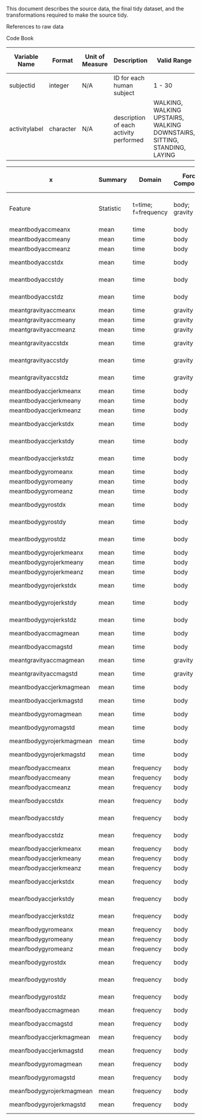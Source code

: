 This document describes the source data, the final tidy dataset, and the transformations required to make the source tidy.

References to raw data


  
Code Book

  Variable Name | Format | Unit of Measure | Description                    | Valid Range | Code for Missing | Transformation 
  --------------|--------|-----------------|--------------------------------|-------------|------------------|---------------
  subjectid     | integer|       N/A       | ID for each human subject      | 1 - 30| NA | N/A
  activitylabel | character|     N/A       | description of each activity performed   | WALKING, WALKING UPSTAIRS, WALKING DOWNSTAIRS, SITTING, STANDING, LAYING| NA | N/A 

 x | Summary | Domain | Force Component | Phone Device | Jerk Motion | Time Interval Statistic | Motion Axis | Magnitude
---|---------|--------|-----------------|--------------|-------------|-------------------------|-------------|-----------
 Feature | Statistic | t=time; f=frequency | body; gravity | acc=accelerometer; gyro | Yes; No | mean; std = standard deviation| x; y; z | Yes; No
meantbodyaccmeanx | mean | time  | body  | accelerometer  |  | mean | x | 
meantbodyaccmeany | mean | time  | body  | accelerometer  |  | mean | y | 
meantbodyaccmeanz | mean | time  | body  | accelerometer  |  | mean | z | 
meantbodyaccstdx | mean | time  | body  | accelerometer  |  | standard deviation | x | 
meantbodyaccstdy | mean | time  | body  | accelerometer  |  | standard deviation | y | 
meantbodyaccstdz | mean | time  | body  | accelerometer  |  | standard deviation | z | 
meantgravityaccmeanx | mean | time  | gravity | accelerometer  |  | mean | x | 
meantgravityaccmeany | mean | time  | gravity | accelerometer  |  | mean | y | 
meantgravityaccmeanz | mean | time  | gravity | accelerometer  |  | mean | z | 
meantgravityaccstdx | mean | time  | gravity | accelerometer  |  | standard deviation | x | 
meantgravityaccstdy | mean | time  | gravity | accelerometer  |  | standard deviation | y | 
meantgravityaccstdz | mean | time  | gravity | accelerometer  |  | standard deviation | z | 
meantbodyaccjerkmeanx | mean | time  | body  | accelerometer  | Yes | mean | x | 
meantbodyaccjerkmeany | mean | time  | body  | accelerometer  | Yes | mean | y | 
meantbodyaccjerkmeanz | mean | time  | body  | accelerometer  | Yes | mean | z | 
meantbodyaccjerkstdx | mean | time  | body  | accelerometer  | Yes | standard deviation | x | 
meantbodyaccjerkstdy | mean | time  | body  | accelerometer  | Yes | standard deviation | y | 
meantbodyaccjerkstdz | mean | time  | body  | accelerometer  | Yes | standard deviation | z | 
meantbodygyromeanx | mean | time  | body  | gyro |  | mean | x | 
meantbodygyromeany | mean | time  | body  | gyro |  | mean | y | 
meantbodygyromeanz | mean | time  | body  | gyro |  | mean | z | 
meantbodygyrostdx | mean | time  | body  | gyro |  | standard deviation | x | 
meantbodygyrostdy | mean | time  | body  | gyro |  | standard deviation | y | 
meantbodygyrostdz | mean | time  | body  | gyro |  | standard deviation | z | 
meantbodygyrojerkmeanx | mean | time  | body  | gyro | Yes | mean | x | 
meantbodygyrojerkmeany | mean | time  | body  | gyro | Yes | mean | y | 
meantbodygyrojerkmeanz | mean | time  | body  | gyro | Yes | mean | z | 
meantbodygyrojerkstdx | mean | time  | body  | gyro | Yes | standard deviation | x | 
meantbodygyrojerkstdy | mean | time  | body  | gyro | Yes | standard deviation | y | 
meantbodygyrojerkstdz | mean | time  | body  | gyro | Yes | standard deviation | z | 
meantbodyaccmagmean | mean | time  | body  | accelerometer  |  | mean |  | Yes
meantbodyaccmagstd | mean | time  | body  | accelerometer  |  | standard deviation |  | Yes
meantgravityaccmagmean | mean | time  | gravity | accelerometer  |  | mean |  | Yes
meantgravityaccmagstd | mean | time  | gravity | accelerometer  |  | standard deviation |  | Yes
meantbodyaccjerkmagmean | mean | time  | body  | accelerometer  | Yes | mean |  | Yes
meantbodyaccjerkmagstd | mean | time  | body  | accelerometer  | Yes | standard deviation |  | Yes
meantbodygyromagmean | mean | time  | body  | gyro |  | mean |  | Yes
meantbodygyromagstd | mean | time  | body  | gyro |  | standard deviation |  | Yes
meantbodygyrojerkmagmean | mean | time  | body  | gyro | Yes | mean |  | Yes
meantbodygyrojerkmagstd | mean | time  | body  | gyro | Yes | standard deviation |  | Yes
meanfbodyaccmeanx | mean | frequency | body  | accelerometer  |  | mean | x | 
meanfbodyaccmeany | mean | frequency | body  | accelerometer  |  | mean | y | 
meanfbodyaccmeanz | mean | frequency | body  | accelerometer  |  | mean | z | 
meanfbodyaccstdx | mean | frequency | body  | accelerometer  |  | standard deviation | x | 
meanfbodyaccstdy | mean | frequency | body  | accelerometer  |  | standard deviation | y | 
meanfbodyaccstdz | mean | frequency | body  | accelerometer  |  | standard deviation | z | 
meanfbodyaccjerkmeanx | mean | frequency | body  | accelerometer  | Yes | mean | x | 
meanfbodyaccjerkmeany | mean | frequency | body  | accelerometer  | Yes | mean | y | 
meanfbodyaccjerkmeanz | mean | frequency | body  | accelerometer  | Yes | mean | z | 
meanfbodyaccjerkstdx | mean | frequency | body  | accelerometer  | Yes | standard deviation | x | 
meanfbodyaccjerkstdy | mean | frequency | body  | accelerometer  | Yes | standard deviation | y | 
meanfbodyaccjerkstdz | mean | frequency | body  | accelerometer  | Yes | standard deviation | z | 
meanfbodygyromeanx | mean | frequency | body  | gyro |  | mean | x | 
meanfbodygyromeany | mean | frequency | body  | gyro |  | mean | y | 
meanfbodygyromeanz | mean | frequency | body  | gyro |  | mean | z | 
meanfbodygyrostdx | mean | frequency | body  | gyro |  | standard deviation | x | 
meanfbodygyrostdy | mean | frequency | body  | gyro |  | standard deviation | y | 
meanfbodygyrostdz | mean | frequency | body  | gyro |  | standard deviation | z | 
meanfbodyaccmagmean | mean | frequency | body  | accelerometer  |  | mean |  | Yes
meanfbodyaccmagstd | mean | frequency | body  | accelerometer  |  | standard deviation |  | Yes
meanfbodyaccjerkmagmean | mean | frequency | body  | accelerometer  | Yes | mean |  | Yes
meanfbodyaccjerkmagstd | mean | frequency | body  | accelerometer  | Yes | standard deviation |  | Yes
meanfbodygyromagmean | mean | frequency | body  | gyro |  | mean |  | Yes
meanfbodygyromagstd | mean | frequency | body  | gyro |  | standard deviation |  | Yes
meanfbodygyrojerkmagmean | mean | frequency | body  | gyro | Yes | mean |  | Yes
meanfbodygyrojerkmagstd | mean | frequency | body  | gyro | Yes | standard deviation |  | Yes

